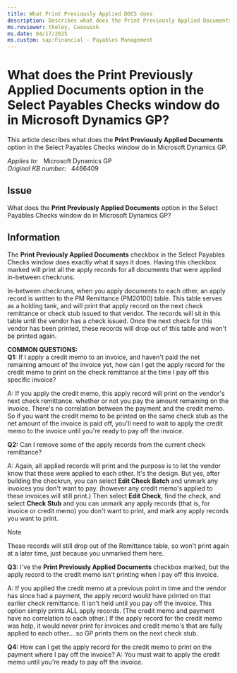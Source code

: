 ```yaml
---
title: What Print Previously Applied DOCS does
description: Describes what does the Print Previously Applied Documents option in the Select Payables Checks window do in Microsoft Dynamics GP.
ms.reviewer: theley, Cwaswick
ms.date: 04/17/2025
ms.custom: sap:Financial - Payables Management
---
```

# What does the Print Previously Applied Documents option in the Select Payables Checks window do in Microsoft Dynamics GP?

This article describes what does the **Print Previously Applied Documents** option in the Select Payables Checks window do in Microsoft Dynamics GP.

_Applies to:_ &nbsp; Microsoft Dynamics GP  
_Original KB number:_ &nbsp; 4466409

## Issue

What does the **Print Previously Applied Documents** option in the Select Payables Checks window do in Microsoft Dynamics GP?

## Information

The **Print Previously  Applied Documents** checkbox in the Select Payables Checks window does exactly what it says it does.  Having this checkbox marked will print all the apply records for all documents that were applied in-between checkruns.

In-between checkruns, when you apply documents to each other, an apply record is written to the PM Remittance (PM20100) table. This table serves as a holding tank, and will print that apply record on the next check remittance or check stub issued to that vendor. The records will sit in this table until the vendor has a check issued. Once the next check for this vendor has been printed, these records will drop out of this table and won't be printed again.

**COMMON QUESTIONS:**  
**Q1:** If I apply a credit memo to an invoice, and haven't paid the net remaining amount of the invoice yet, how can I get the apply record for the credit memo to print on the check remittance at the time I pay off this specific invoice?

A: If you apply the credit memo, this apply record will print on the vendor's next check remittance. whether or not you pay the amount remaining on the invoice. There's no correlation between the payment and the credit memo. So if you want the credit memo to be printed on the same check stub as the net amount of the invoice is paid off, you'll need to wait to apply the credit memo to the invoice until you're ready to pay off the invoice.  

**Q2:** Can I remove some of the apply records from the current check remittance?

A: Again, all applied records will print and the purpose is to let the vendor know that these were applied to each other. It's the design. But yes, after building the checkrun, you can select **Edit Check Batch** and unmark any invoices you don't want to pay. (however any credit memo's applied to these invoices will still print.)  Then select **Edit Check**, find the check, and select **Check Stub** and you can unmark any apply records (that is, for invoice or credit memo) you don't want to print, and mark any apply records you want to print.

> [!NOTE]
> These records will still drop out of the Remittance table, so won't print again at a later time, just because you unmarked them here.

**Q3:** I've the **Print Previously Applied Documents** checkbox marked, but the apply record to the credit memo isn't printing when I pay off this invoice.

A: If you applied the credit memo at a previous point in time and the vendor has since had a payment, the apply record would have printed on that earlier check remittance. It isn't held until you pay off the invoice. This option simply prints ALL apply records. (The credit memo and payment have no correlation to each other.) If the apply record for the credit memo was help, it would never print for invoices and credit memo's that are fully applied to each other....so GP prints them on the next check stub.

**Q4:** How can I get the apply record for the credit memo to print on the payment where I pay off the invoice?
A: You must wait to apply the credit memo until you're ready to pay off the invoice.
